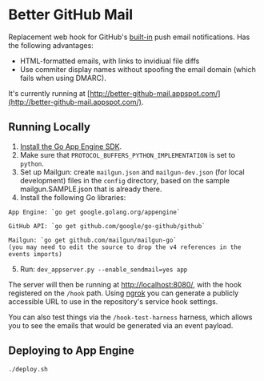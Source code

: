 # Better GitHub Mail

Replacement web hook for GitHub's <a href="https://help.github.com/articles/receiving-email-notifications-for-pushes-to-a-repository/">built-in</a> push email notifications. Has the following advantages:

  * HTML-formatted emails, with links to invidiual file diffs
  * Use commiter display names without spoofing the email domain (which fails when using DMARC).

It's currently running at [http://better-github-mail.appspot.com/](http://better-github-mail.appspot.com/).

## Running Locally

  1. [Install the Go App Engine SDK](https://developers.google.com/appengine/downloads#Google_App_Engine_SDK_for_Go).
  2. Make sure that `PROTOCOL_BUFFERS_PYTHON_IMPLEMENTATION` is set to `python`.
  3. Set up Mailgun: create `mailgun.json` and `mailgun-dev.json` (for local development) files in the `config` directory, based on the sample mailgun.SAMPLE.json  that is already there.
  4. Install the following Go libraries:

    App Engine: `go get google.golang.org/appengine`

    GitHub API: `go get github.com/google/go-github/github`

    Mailgun: `go get github.com/mailgun/mailgun-go`
    (you may need to edit the source to drop the v4 references in the events imports)

  5. Run: `dev_appserver.py --enable_sendmail=yes app`

The server will then be running at [http://localhost:8080/](http://localhost:8080/), with the hook registered on the `/hook` path. Using [ngrok](https://ngrok.com/) you can generate a publicly accessible URL to use in the repository's service hook settings.

You can also test things via the `/hook-test-harness` harness, which allows you to see the emails that would be generated via an event payload.

## Deploying to App Engine

```
./deploy.sh
```
